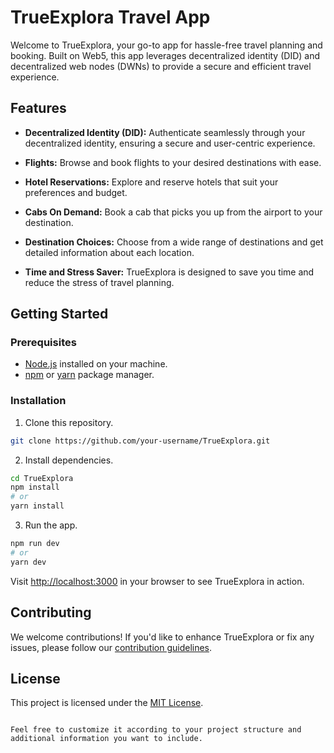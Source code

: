 

# TrueExplora Travel App

Welcome to TrueExplora, your go-to app for hassle-free travel planning and booking. Built on Web5, this app leverages decentralized identity (DID) and decentralized web nodes (DWNs) to provide a secure and efficient travel experience.

## Features

- **Decentralized Identity (DID):** Authenticate seamlessly through your decentralized identity, ensuring a secure and user-centric experience.
  
- **Flights:** Browse and book flights to your desired destinations with ease.
  
- **Hotel Reservations:** Explore and reserve hotels that suit your preferences and budget.
  
- **Cabs On Demand:** Book a cab that picks you up from the airport to your destination.
  
- **Destination Choices:** Choose from a wide range of destinations and get detailed information about each location.
  
- **Time and Stress Saver:** TrueExplora is designed to save you time and reduce the stress of travel planning.

## Getting Started

### Prerequisites

- [Node.js](https://nodejs.org/) installed on your machine.
- [npm](https://www.npmjs.com/) or [yarn](https://yarnpkg.com/) package manager.

### Installation

1. Clone this repository.

```bash
git clone https://github.com/your-username/TrueExplora.git
```

2. Install dependencies.

```bash
cd TrueExplora
npm install
# or
yarn install
```

3. Run the app.

```bash
npm run dev
# or
yarn dev
```

Visit [http://localhost:3000](http://localhost:3000) in your browser to see TrueExplora in action.

## Contributing

We welcome contributions! If you'd like to enhance TrueExplora or fix any issues, please follow our [contribution guidelines](CONTRIBUTING.md).

## License

This project is licensed under the [MIT License](LICENSE).
```

Feel free to customize it according to your project structure and additional information you want to include.
